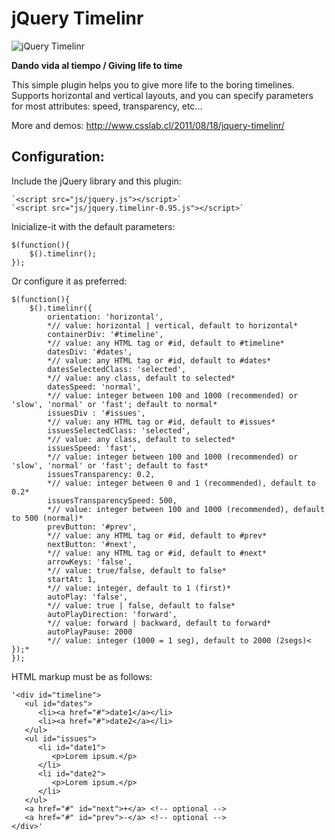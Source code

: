 jQuery Timelinr
=============

![jQuery Timelinr](http://www.csslab.cl/wp-content/uploads/2011/08/Screen-Shot-2012-08-03-at-12.19.30-700x342.png "Dando vida al tiempo / Giving life to time")

**Dando vida al tiempo / Giving life to time**

This simple plugin helps you to give more life to the boring timelines. Supports horizontal and vertical layouts, and you can specify parameters for most attributes: speed, transparency, etc...

More and demos: http://www.csslab.cl/2011/08/18/jquery-timelinr/

Configuration:
-------

Include the jQuery library and this plugin:

	`<script src="js/jquery.js"></script>`
	`<script src="js/jquery.timelinr-0.95.js"></script>`

Inicialize-it with the default parameters:

	$(function(){
   		$().timelinr();
	});

Or configure it as preferred:

	$(function(){
		$().timelinr({
			orientation: 'horizontal',
			*// value: horizontal | vertical, default to horizontal*
			containerDiv: '#timeline',
			*// value: any HTML tag or #id, default to #timeline*
			datesDiv: '#dates',
			*// value: any HTML tag or #id, default to #dates*
			datesSelectedClass: 'selected',
			*// value: any class, default to selected*
			datesSpeed: 'normal',
			*// value: integer between 100 and 1000 (recommended) or 'slow', 'normal' or 'fast'; default to normal*
			issuesDiv : '#issues',
			*// value: any HTML tag or #id, default to #issues*
			issuesSelectedClass: 'selected',
			*// value: any class, default to selected*
			issuesSpeed: 'fast',
			*// value: integer between 100 and 1000 (recommended) or 'slow', 'normal' or 'fast'; default to fast*
			issuesTransparency: 0.2,
			*// value: integer between 0 and 1 (recommended), default to 0.2*
			issuesTransparencySpeed: 500,
			*// value: integer between 100 and 1000 (recommended), default to 500 (normal)*
			prevButton: '#prev',
			*// value: any HTML tag or #id, default to #prev*
			nextButton: '#next',
			*// value: any HTML tag or #id, default to #next*
			arrowKeys: 'false',
			*// value: true/false, default to false*
			startAt: 1,
			*// value: integer, default to 1 (first)*
			autoPlay: 'false',
			*// value: true | false, default to false*
			autoPlayDirection: 'forward',
			*// value: forward | backward, default to forward*
			autoPlayPause: 2000
			*// value: integer (1000 = 1 seg), default to 2000 (2segs)< });*
	});

HTML markup must be as follows:

	'<div id="timeline">
	   <ul id="dates">
	      <li><a href="#">date1</a></li>
	      <li><a href="#">date2</a></li>
	   </ul>
	   <ul id="issues">
	      <li id="date1">
	         <p>Lorem ipsum.</p>
	      </li>
	      <li id="date2">
	         <p>Lorem ipsum.</p>
	      </li>
	   </ul>
	   <a href="#" id="next">+</a> <!-- optional -->
	   <a href="#" id="prev">-</a> <!-- optional -->
	</div>'
